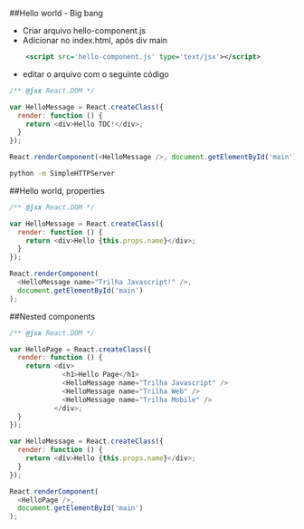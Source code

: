 ##Hello world - Big bang

- Criar arquivo hello-component.js
- Adicionar no index.html, após div main
```xml
    <script src='hello-component.js' type='text/jsx'></script>
```
- editar o arquivo com o seguinte código

```javascript
/** @jsx React.DOM */

var HelloMessage = React.createClass({
  render: function () {
    return <div>Hello TDC!</div>;
  }
});

React.renderComponent(<HelloMessage />, document.getElementById('main'));
```

```bash
python -m SimpleHTTPServer
```



##Hello world, properties

```javascript
/** @jsx React.DOM */

var HelloMessage = React.createClass({
  render: function () {
    return <div>Hello {this.props.name}</div>;
  }
});

React.renderComponent(
  <HelloMessage name="Trilha Javascript!" />,
  document.getElementById('main')
);

```

##Nested components

```javascript
/** @jsx React.DOM */

var HelloPage = React.createClass({
  render: function () {
    return <div>
             <h1>Hello Page</h1>
             <HelloMessage name="Trilha Javascript" />
             <HelloMessage name="Trilha Web" />
             <HelloMessage name="Trilha Mobile" />
           </div>;
  }
});

var HelloMessage = React.createClass({
  render: function () {
    return <div>Hello {this.props.name}</div>;
  }
});

React.renderComponent(
  <HelloPage />,
  document.getElementById('main')
);

```